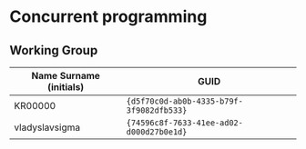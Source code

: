 # Concurrent programming

## Working Group

| Name Surname (initials) | GUID                                     |
| ----------------------- | ---------------------------------------- |
| KR00000                 | `{d5f70c0d-ab0b-4335-b79f-3f9082dfb533}` |
| vladyslavsigma          | `{74596c8f-7633-41ee-ad02-d000d27b0e1d}` |
